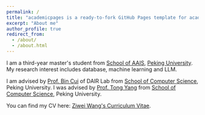 ```yaml
---
permalink: /
title: "academicpages is a ready-to-fork GitHub Pages template for academic personal websites"
excerpt: "About me"
author_profile: true
redirect_from: 
  - /about/
  - /about.html
---
```


I am a third-year master's student from [School of AAIS](http://www.aais.pku.edu.cn/), [Peking University](https://www.pku.edu.cn/). My research interest includes database, machine learning and LLM.

I am advised by [Prof. Bin Cui](https://cuibinpku.github.io/) of DAIR Lab from [School of Computer Science](https://cs.pku.edu.cn/), Peking University. I was advised by [Prof. Tong Yang](https://yangtonghome.github.io/) from [School of Computer Science](https://cs.pku.edu.cn/), Peking University.

You can find my CV here: [Ziwei Wang's Curriculum Vitae](../assets/Curriculum_Vitae.pdf).
